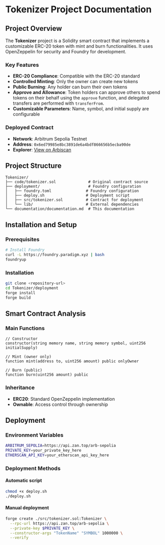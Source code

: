 # Tokenizer Project Documentation

## Project Overview

The **Tokenizer** project is a Solidity smart contract that implements a customizable ERC-20 token with mint and burn functionalities. It uses OpenZeppelin for security and Foundry for development.

### Key Features
- **ERC-20 Compliance**: Compatible with the ERC-20 standard
- **Controlled Minting**: Only the owner can create new tokens
- **Public Burning**: Any holder can burn their own tokens
- **Approve and Allowance**: Token holders can approve others to spend tokens on their behalf using the `approve` function, and delegated transfers are performed with `transferFrom`.
- **Customizable Parameters**: Name, symbol, and initial supply are configurable

### Deployed Contract
- **Network**: Arbitrum Sepolia Testnet
- **Address**: `0x6ed79985e8bc3891de6a4bdf866656b5ecba90de`
- **Explorer**: [View on Arbiscan](https://sepolia.arbiscan.io/token/0x6ed79985e8bc3891de6a4bdf866656b5ecba90de)

## Project Structure

```
Tokenizer/
├── code/tokenizer.sol              # Original contract source
├── deployment/                     # Foundry configuration
│   ├── foundry.toml               # Foundry configuration
│   ├── deploy.sh                  # Deployment script
│   ├── src/tokenizer.sol          # Contract for deployment
│   └── lib/                       # External dependencies
└── documentation/documentation.md  # This documentation
```

## Installation and Setup

### Prerequisites
```bash
# Install Foundry
curl -L https://foundry.paradigm.xyz | bash
foundryup
```

### Installation
```bash
git clone <repository-url>
cd Tokenizer/deployment
forge install
forge build
```

## Smart Contract Analysis

### Main Functions

```solidity
// Constructor
constructor(string memory name, string memory symbol, uint256 initialSupply)

// Mint (owner only)
function mint(address to, uint256 amount) public onlyOwner

// Burn (public)
function burn(uint256 amount) public
```

### Inheritance
- **ERC20**: Standard OpenZeppelin implementation
- **Ownable**: Access control through ownership

## Deployment

### Environment Variables
```bash
ARBITRUM_SEPOLIA=https://api.zan.top/arb-sepolia
PRIVATE_KEY=your_private_key_here
ETHERSCAN_API_KEY=your_etherscan_api_key_here
```

### Deployment Methods

#### Automatic script
```bash
chmod +x deploy.sh
./deploy.sh
```

#### Manual deployment
```bash
forge create ./src/tokenizer.sol:Tokenizer \
  --rpc-url https://api.zan.top/arb-sepolia \
  --private-key $PRIVATE_KEY \
  --constructor-args "TokenName" "SYMBOL" 1000000 \
  --verify
```